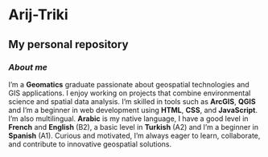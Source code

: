 # Arij-Triki
## My personal repository

### *About me*
I’m a **Geomatics** graduate passionate about geospatial technologies and GIS applications. I enjoy working on projects that combine environmental science and spatial data analysis. I’m skilled in tools such as **ArcGIS**, **QGIS** and I’m a beginner in web development using **HTML**, **CSS**, and **JavaScript**. I’m also multilingual. **Arabic** is my native language, I have a good level in **French** and **English** (B2), a basic level in **Turkish** (A2) and I’m a beginner in **Spanish** (A1). Curious and motivated, I’m always eager to learn, collaborate, and contribute to innovative geospatial solutions.

